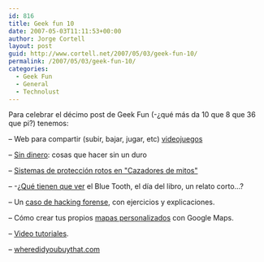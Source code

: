 ```yaml
---
id: 816
title: Geek fun 10
date: 2007-05-03T11:11:53+00:00
author: Jorge Cortell
layout: post
guid: http://www.cortell.net/2007/05/03/geek-fun-10/
permalink: /2007/05/03/geek-fun-10/
categories:
  - Geek Fun
  - General
  - Technolust
---
```

Para celebrar el décimo post de Geek Fun (-¿qué más da 10 que 8 que 36 que pi?) tenemos:

– Web para compartir (subir, bajar, jugar, etc) <a title="kongregate" target="_blank" href="http://www.kongregate.com/">videojuegos</a>

– <a target="_blank" title="SinDinero.org" href="http://sindinero.org/">Sin dinero</a>: cosas que hacer sin un duro

– <a target="_blank" title="post en Microsiervos" href="http://www.microsiervos.com/archivo/peliculas-tv/sistemas-proteccion-rotos-cazadores-de-mitos.html">Sistemas de protección rotos en "Cazadores de mitos"</a>

– -¿<a title="Noticia relato corto por BlueTooth" target="_blank" href="http://www.vilaweb.cat/www/noticia?p_idcmp=2358186">Qué tienen que ver</a> el Blue Tooth, el dí­a del libro, un relato corto...?

– Un <a target="_blank" title="Hacking forense" href="http://www.cfreds.nist.gov/Hacking_Case.html">caso de hacking forense</a>, con ejercicios y explicaciones.

– Cómo crear tus propios <a title="Tutorial de Microsiervos" target="_blank" href="http://www.microsiervos.com/archivo/internet/mapas-personalizados-google-maps.html">mapas personalizados</a> con Google Maps.

– <a title="TutorialLab" target="_blank" href="http://www.tutorial-lab.com/">Video tutoriales</a>.

– <a target="_blank" title="http://www.wheredidyoubuythat.com/" href="http://www.wheredidyoubuythat.com/">wheredidyoubuythat.com</a>